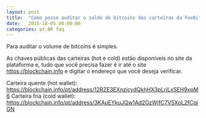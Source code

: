 ```yaml
---
layout: post
title:  "Como posso auditar o saldo de bitcoins das carteiras da FoxBit?"
date:   2015-18-05 00:00:00
categories: pt_BR faq
---
```


Para auditar o volume de bitcoins é simples.

As chaves públicas das carteiras (hot e cold) estão disponíveis no site da plataforma e, tudo que você precisa fazer é ir até o site https://blockchain.info e digitar o endereço que você deseja verificar.

Carteira quente (hot wallet): https://blockchain.info/pt/address/12RZE3EXnzjcydQkhHX3pLriLxSEH9xpM6
Carteira fria (cold wallet): https://blockchain.info/pt/address/3KAuEYkuJQw1Ad2GzWjfC7V5XoL2fCqjGN

